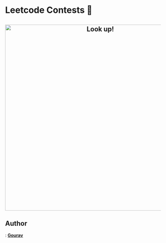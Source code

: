 # Leetcode Contests 🚀
<h2 align="center">
  <img src="https://i.pinimg.com/originals/2e/b2/5d/2eb25d7e596698a326cb18ea6ad72f2a.gif" alt="Look up!" width="600px" />
  <br>
</h2>

## Author

: [**Gourav**](https://leetcode.com/gouravsingh2580/)
